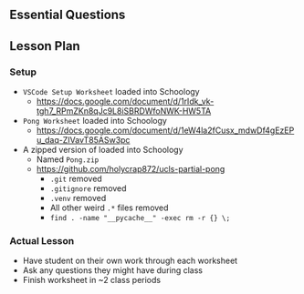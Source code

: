 ## Essential Questions

## Lesson Plan

### Setup

- `VSCode Setup Worksheet` loaded into Schoology
    - https://docs.google.com/document/d/1rIdk_vk-tgh7_RPmZKn8qJc9L8iSBRDWfoNWK-HW5TA
- `Pong Worksheet` loaded into Schoology
    - https://docs.google.com/document/d/1eW4la2fCusx_mdwDf4gEzEPu_daq-ZIVavT85ASw3pc
- A zipped version of loaded into Schoology
    - Named `Pong.zip`
    - https://github.com/holycrap872/ucls-partial-pong
        - `.git` removed
        - `.gitignore` removed
        - `.venv` removed
        - All other weird `.*` files removed
        - `find . -name "__pycache__" -exec rm -r {} \;`

### Actual Lesson

- Have student on their own work through each worksheet
- Ask any questions they might have during class
- Finish worksheet in ~2 class periods
